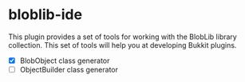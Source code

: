 # bloblib-ide

<!-- Plugin description -->
This plugin provides a set of tools for working with the BlobLib library collection.
This set of tools will help you at developing Bukkit plugins.

- [x] BlobObject class generator
- [ ] ObjectBuilder class generator

<!-- Plugin description end -->
